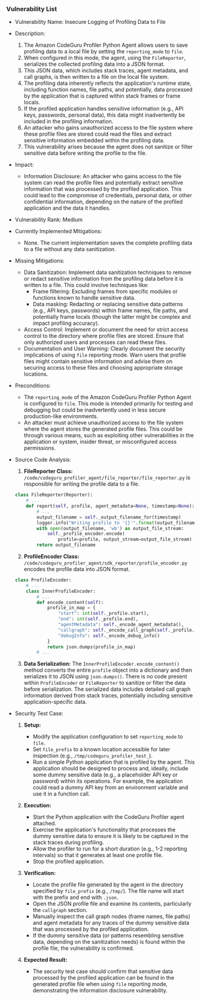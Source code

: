 ### Vulnerability List

- Vulnerability Name: Insecure Logging of Profiling Data to File

- Description:
    1. The Amazon CodeGuru Profiler Python Agent allows users to save profiling data to a local file by setting the `reporting_mode` to `file`.
    2. When configured in this mode, the agent, using the `FileReporter`, serializes the collected profiling data into a JSON format.
    3. This JSON data, which includes stack traces, agent metadata, and call graphs, is then written to a file on the local file system.
    4. The profiling data inherently reflects the application's runtime state, including function names, file paths, and potentially, data processed by the application that is captured within stack frames or frame locals.
    5. If the profiled application handles sensitive information (e.g., API keys, passwords, personal data), this data might inadvertently be included in the profiling information.
    6. An attacker who gains unauthorized access to the file system where these profile files are stored could read the files and extract sensitive information embedded within the profiling data.
    7. This vulnerability arises because the agent does not sanitize or filter sensitive data before writing the profile to the file.

- Impact:
    - Information Disclosure: An attacker who gains access to the file system can read the profile files and potentially extract sensitive information that was processed by the profiled application. This could lead to the compromise of credentials, personal data, or other confidential information, depending on the nature of the profiled application and the data it handles.

- Vulnerability Rank: Medium

- Currently Implemented Mitigations:
    - None. The current implementation saves the complete profiling data to a file without any data sanitization.

- Missing Mitigations:
    - Data Sanitization: Implement data sanitization techniques to remove or redact sensitive information from the profiling data before it is written to a file. This could involve techniques like:
        - Frame filtering: Excluding frames from specific modules or functions known to handle sensitive data.
        - Data masking: Redacting or replacing sensitive data patterns (e.g., API keys, passwords) within frame names, file paths, and potentially frame locals (though the latter might be complex and impact profiling accuracy).
    - Access Control: Implement or document the need for strict access control to the directory where profile files are stored. Ensure that only authorized users and processes can read these files.
    - Documentation and User Warning: Clearly document the security implications of using `file` reporting mode. Warn users that profile files might contain sensitive information and advise them on securing access to these files and choosing appropriate storage locations.

- Preconditions:
    - The `reporting_mode` of the Amazon CodeGuru Profiler Python Agent is configured to `file`. This mode is intended primarily for testing and debugging but could be inadvertently used in less secure production-like environments.
    - An attacker must achieve unauthorized access to the file system where the agent stores the generated profile files. This could be through various means, such as exploiting other vulnerabilities in the application or system, insider threat, or misconfigured access permissions.

- Source Code Analysis:
    1. **FileReporter Class:** `/code/codeguru_profiler_agent/file_reporter/file_reporter.py` is responsible for writing the profile data to a file.
    ```python
    class FileReporter(Reporter):
        # ...
        def report(self, profile, agent_metadata=None, timestamp=None):
            # ...
            output_filename = self._output_filename_for(timestamp)
            logger.info("Writing profile to '{}'".format(output_filename))
            with open(output_filename, 'wb') as output_file_stream:
                self._profile_encoder.encode(
                    profile=profile, output_stream=output_file_stream)
            return output_filename
    ```
    2. **ProfileEncoder Class:** `/code/codeguru_profiler_agent/sdk_reporter/profile_encoder.py` encodes the profile data into JSON format.
    ```python
    class ProfileEncoder:
        # ...
        class InnerProfileEncoder:
            # ...
            def encode_content(self):
                profile_in_map = {
                    "start": int(self._profile.start),
                    "end": int(self._profile.end),
                    "agentMetadata": self._encode_agent_metadata(),
                    "callgraph": self._encode_call_graph(self._profile.callgraph),
                    "debugInfo": self._encode_debug_info()
                }
                return json.dumps(profile_in_map)
            # ...
    ```
    3. **Data Serialization:** The `InnerProfileEncoder.encode_content()` method converts the entire `profile` object into a dictionary and then serializes it to JSON using `json.dumps()`. There is no code present within `ProfileEncoder` or `FileReporter` to sanitize or filter the data before serialization. The serialized data includes detailed call graph information derived from stack traces, potentially including sensitive application-specific data.

- Security Test Case:
    1. **Setup:**
        - Modify the application configuration to set `reporting_mode` to `file`.
        - Set `file_prefix` to a known location accessible for later inspection (e.g., `/tmp/codeguru_profiler_test_`).
        - Run a simple Python application that is profiled by the agent. This application should be designed to process and, ideally, include some dummy sensitive data (e.g., a placeholder API key or password) within its operations. For example, the application could read a dummy API key from an environment variable and use it in a function call.

    2. **Execution:**
        - Start the Python application with the CodeGuru Profiler agent attached.
        - Exercise the application's functionality that processes the dummy sensitive data to ensure it is likely to be captured in the stack traces during profiling.
        - Allow the profiler to run for a short duration (e.g., 1-2 reporting intervals) so that it generates at least one profile file.
        - Stop the profiled application.

    3. **Verification:**
        - Locate the profile file generated by the agent in the directory specified by `file_prefix` (e.g., `/tmp/`). The file name will start with the prefix and end with `.json`.
        - Open the JSON profile file and examine its contents, particularly the `callgraph` section.
        - Manually inspect the call graph nodes (frame names, file paths) and agent metadata for any traces of the dummy sensitive data that was processed by the profiled application.
        - If the dummy sensitive data (or patterns resembling sensitive data, depending on the sanitization needs) is found within the profile file, the vulnerability is confirmed.

    4. **Expected Result:**
        - The security test case should confirm that sensitive data processed by the profiled application can be found in the generated profile file when using `file` reporting mode, demonstrating the information disclosure vulnerability.